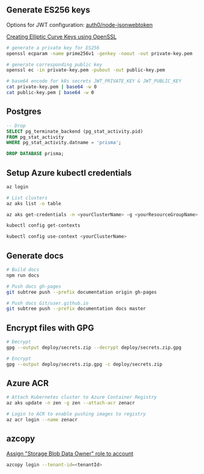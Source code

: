 ## Generate ES256 keys 
Options for JWT configuration: [auth0/node-jsonwebtoken](https://github.com/auth0/node-jsonwebtoken)

[Creating Elliptic Curve Keys using OpenSSL](https://www.scottbrady91.com/openssl/creating-elliptical-curve-keys-using-openssl)

```bash
# generate a private key for ES256 
openssl ecparam -name prime256v1 -genkey -noout -out private-key.pem

# generate corresponding public key
openssl ec -in private-key.pem -pubout -out public-key.pem

# base64 encode for k8s secrets JWT_PRIVATE_KEY & JWT_PUBLIC_KEY
cat private-key.pem | base64 -w 0
cat public-key.pem | base64 -w 0
```

## Postgres
```sql
-- Drop
SELECT pg_terminate_backend (pg_stat_activity.pid)
FROM pg_stat_activity
WHERE pg_stat_activity.datname = 'prisma';
```

```sql
DROP DATABASE prisma;
```

## Setup Azure kubectl credentials
```bash
az login

# List clusters
az aks list -o table

az aks get-credentials -n <yourClusterName> -g <yourResourceGroupName>

kubectl config get-contexts

kubectl config use-context <yourClusterName>
```

## Generate docs
```bash
# Build docs
npm run docs

# Push docs gh-pages
git subtree push --prefix documentation origin gh-pages

# Push docs Git/user.github.io
git subtree push --prefix documentation docs master
```

## Encrypt files with GPG
```bash
# Decrypt
gpg --output deploy/secrets.zip --decrypt deploy/secrets.zip.gpg

# Encrypt
gpg --output deploy/secrets.zip.gpg -c deploy/secrets.zip
```

## Azure ACR
```bash
# Attach Kubernetes cluster to Azure Container Registry
az aks update -n zen -g zen --attach-acr zenacr

# Login to ACR to enable pushing images to registry
az acr login --name zenacr
```

## azcopy
[Assign "Storage Blob Data Owner" role to account](https://docs.microsoft.com/en-us/azure/storage/common/storage-auth-aad-rbac-portal)

```bash
azcopy login --tenant-id=<tenantId>
```